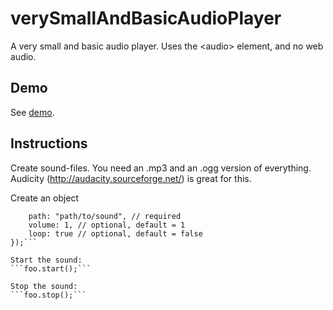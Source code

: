 verySmallAndBasicAudioPlayer
============================

A very small and basic audio player. Uses the &lt;audio> element, and no web audio.

## Demo
See <a href="http://www.woudziel.nl/githubdemo/verySmallAndBasicAudioPlayer/">demo</a>.

## Instructions
Create sound-files. You need an .mp3 and an .ogg version of everything. Audicity (http://audacity.sourceforge.net/) is great for this.

Create an object
```var foo = verySmallAndBasicAudioPlayer({
    path: "path/to/sound", // required
    volume: 1, // optional, default = 1
    loop: true // optional, default = false
});```

Start the sound:
```foo.start();```

Stop the sound:
```foo.stop();```



